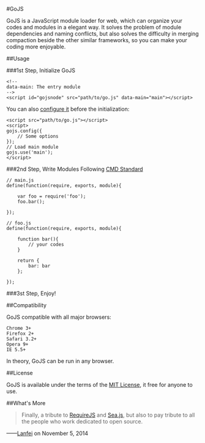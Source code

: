 #GoJS

GoJS is a JavaScript module loader for web, which can organize your codes and modules in a elegant way. It solves the problem of module dependencies and naming conflicts, but also solves the difficulty in merging compaction beside the other similar frameworks, so you can make your coding more enjoyable.

##Usage

###1st Step, Initialize GoJS

```
<!--
data-main: The entry module
-->
<script id="gojsnode" src="path/to/go.js" data-main="main"></script>
```

You can also [configure it](http://lanfei.github.io/GoJS/docs/index.html#config) before the initialization:

```
<script src="path/to/go.js"></script>
<script>
gojs.config({
	// Some options
});
// Load main module
gojs.use('main');
</script>
```

###2nd Step, Write Modules Following [CMD Standard](https://github.com/cmdjs/specification/blob/master/draft/module.md)

```
// main.js
define(function(require, exports, module){

	var foo = require('foo');
	foo.bar();

});

// foo.js
define(function(require, exports, module){
	
	function bar(){
		// your codes
	}

	return {
		bar: bar
	};

});
```

###3st Step, Enjoy!

##Compatibility

GoJS compatible with all major browsers:

```
Chrome 3+
Firefox 2+
Safari 3.2+
Opera 9+
IE 5.5+
```

In theory, GoJS can be run in any browser.

##License

GoJS is available under the terms of the [MIT License](https://github.com/Lanfei/GoJS/blob/master/LICENSE), it free for anyone to use.

##What's More

>Finally, a tribute to <a target="_blank" href="http://requirejs.org">RequireJS</a> and <a target="_blank" href="http://seajs.org">Sea.js</a>, but also to pay tribute to all the people who work dedicated to open source.

——[Lanfei](http://www.clanfei.com/) on November 5, 2014
